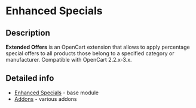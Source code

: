 # Enhanced Specials

## Description
**Extended Offers** is an OpenCart extension that allows to apply percentage special offers to all products those belong to a specified category or manufacturer.
Compatible with OpenCart 2.2.x-3.x.

## Detailed info
* [Enhanced Specials](module) - base module
* [Addons](addons) - various addons
